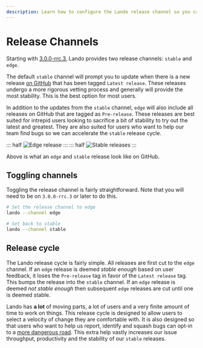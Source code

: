 ```yaml
---
description: Learn how to configure the Lando release channel so you can get a velocity of changes that matches your needs.
---
```


# Release Channels

Starting with [3.0.0-rrc.3](https://docs.lndo.site/help/2020-changelog.html), Lando provides two release channels: `stable` and `edge`.

The default `stable` channel will prompt you to update when there is a new release [on GitHub](https://github.com/lando/lando/releases) that has been tagged `Latest release`. These releases undergo a more rigorous vetting process and generally will provide the most stability. This is the best option for most users.

In addition to the updates from the `stable` channel, `edge` will also include all releases on GitHub that are tagged as `Pre-release`. These releases are best suited for intrepid users looking to sacrifice a bit of stability to try out the latest and greatest. They are also suited for users who want to help our team find bugs so we can accelerate the `stable` release cycle.

::: half
![Edge release](/images/edgerelease.png)
:::
::: half
![Stable releases](/images/stablerelease.png)
:::

Above is what an `edge` and `stable` release look like on GitHub.

## Toggling channels

Toggling the release channel is fairly straightforward. Note that you will need to be on `3.0.0-rrc.3` or later to do this.

```bash
# Set the release channel to edge
lando --channel edge

# Set back to stable
lando --channel stable
```

## Release cycle

The Lando release cycle is fairly simple. All releases are first cut to the `edge` channel. If an `edge` release is deemed _stable enough_ based on user feedback, it loses the `Pre-release` tag in favor of the `Latest release` tag. This bumps the release into the `stable` channel. If an `edge` release is deemed _not stable enough_ then subsequent `edge` releases are cut until one is deemed stable.

Lando has **a lot** of moving parts, a lot of users and a very finite amount of time to work on things. This release cycle is designed to allow users to select a velocity of change they are comfortable with. It is also designed so that users who want to help us report, identify and squash bugs can opt-in to a [more dangerous road](https://www.youtube.com/watch?v=YH4Xr6GIp4U&feature=youtu.be&t=101). This extra help vastly increases our issue throughput, productivity and the stability of our `stable` releases.

